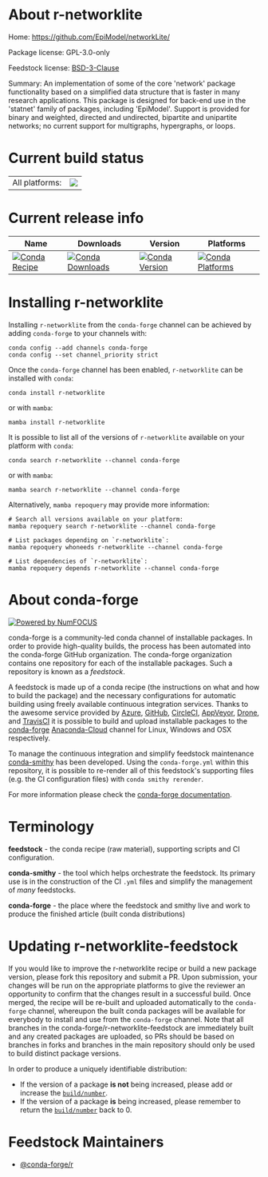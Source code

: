About r-networklite
===================

Home: https://github.com/EpiModel/networkLite/

Package license: GPL-3.0-only

Feedstock license: [BSD-3-Clause](https://github.com/conda-forge/r-networklite-feedstock/blob/main/LICENSE.txt)

Summary: An implementation of some of the core 'network' package functionality based on a simplified data structure that is faster in many research applications. This package is designed for back-end use in the 'statnet' family of packages, including 'EpiModel'. Support is provided for binary and weighted, directed and undirected, bipartite and unipartite networks; no current support for multigraphs, hypergraphs, or loops.

Current build status
====================


<table><tr><td>All platforms:</td>
    <td>
      <a href="https://dev.azure.com/conda-forge/feedstock-builds/_build/latest?definitionId=18711&branchName=main">
        <img src="https://dev.azure.com/conda-forge/feedstock-builds/_apis/build/status/r-networklite-feedstock?branchName=main">
      </a>
    </td>
  </tr>
</table>

Current release info
====================

| Name | Downloads | Version | Platforms |
| --- | --- | --- | --- |
| [![Conda Recipe](https://img.shields.io/badge/recipe-r--networklite-green.svg)](https://anaconda.org/conda-forge/r-networklite) | [![Conda Downloads](https://img.shields.io/conda/dn/conda-forge/r-networklite.svg)](https://anaconda.org/conda-forge/r-networklite) | [![Conda Version](https://img.shields.io/conda/vn/conda-forge/r-networklite.svg)](https://anaconda.org/conda-forge/r-networklite) | [![Conda Platforms](https://img.shields.io/conda/pn/conda-forge/r-networklite.svg)](https://anaconda.org/conda-forge/r-networklite) |

Installing r-networklite
========================

Installing `r-networklite` from the `conda-forge` channel can be achieved by adding `conda-forge` to your channels with:

```
conda config --add channels conda-forge
conda config --set channel_priority strict
```

Once the `conda-forge` channel has been enabled, `r-networklite` can be installed with `conda`:

```
conda install r-networklite
```

or with `mamba`:

```
mamba install r-networklite
```

It is possible to list all of the versions of `r-networklite` available on your platform with `conda`:

```
conda search r-networklite --channel conda-forge
```

or with `mamba`:

```
mamba search r-networklite --channel conda-forge
```

Alternatively, `mamba repoquery` may provide more information:

```
# Search all versions available on your platform:
mamba repoquery search r-networklite --channel conda-forge

# List packages depending on `r-networklite`:
mamba repoquery whoneeds r-networklite --channel conda-forge

# List dependencies of `r-networklite`:
mamba repoquery depends r-networklite --channel conda-forge
```


About conda-forge
=================

[![Powered by
NumFOCUS](https://img.shields.io/badge/powered%20by-NumFOCUS-orange.svg?style=flat&colorA=E1523D&colorB=007D8A)](https://numfocus.org)

conda-forge is a community-led conda channel of installable packages.
In order to provide high-quality builds, the process has been automated into the
conda-forge GitHub organization. The conda-forge organization contains one repository
for each of the installable packages. Such a repository is known as a *feedstock*.

A feedstock is made up of a conda recipe (the instructions on what and how to build
the package) and the necessary configurations for automatic building using freely
available continuous integration services. Thanks to the awesome service provided by
[Azure](https://azure.microsoft.com/en-us/services/devops/), [GitHub](https://github.com/),
[CircleCI](https://circleci.com/), [AppVeyor](https://www.appveyor.com/),
[Drone](https://cloud.drone.io/welcome), and [TravisCI](https://travis-ci.com/)
it is possible to build and upload installable packages to the
[conda-forge](https://anaconda.org/conda-forge) [Anaconda-Cloud](https://anaconda.org/)
channel for Linux, Windows and OSX respectively.

To manage the continuous integration and simplify feedstock maintenance
[conda-smithy](https://github.com/conda-forge/conda-smithy) has been developed.
Using the ``conda-forge.yml`` within this repository, it is possible to re-render all of
this feedstock's supporting files (e.g. the CI configuration files) with ``conda smithy rerender``.

For more information please check the [conda-forge documentation](https://conda-forge.org/docs/).

Terminology
===========

**feedstock** - the conda recipe (raw material), supporting scripts and CI configuration.

**conda-smithy** - the tool which helps orchestrate the feedstock.
                   Its primary use is in the construction of the CI ``.yml`` files
                   and simplify the management of *many* feedstocks.

**conda-forge** - the place where the feedstock and smithy live and work to
                  produce the finished article (built conda distributions)


Updating r-networklite-feedstock
================================

If you would like to improve the r-networklite recipe or build a new
package version, please fork this repository and submit a PR. Upon submission,
your changes will be run on the appropriate platforms to give the reviewer an
opportunity to confirm that the changes result in a successful build. Once
merged, the recipe will be re-built and uploaded automatically to the
`conda-forge` channel, whereupon the built conda packages will be available for
everybody to install and use from the `conda-forge` channel.
Note that all branches in the conda-forge/r-networklite-feedstock are
immediately built and any created packages are uploaded, so PRs should be based
on branches in forks and branches in the main repository should only be used to
build distinct package versions.

In order to produce a uniquely identifiable distribution:
 * If the version of a package **is not** being increased, please add or increase
   the [``build/number``](https://docs.conda.io/projects/conda-build/en/latest/resources/define-metadata.html#build-number-and-string).
 * If the version of a package **is** being increased, please remember to return
   the [``build/number``](https://docs.conda.io/projects/conda-build/en/latest/resources/define-metadata.html#build-number-and-string)
   back to 0.

Feedstock Maintainers
=====================

* [@conda-forge/r](https://github.com/conda-forge/r/)

